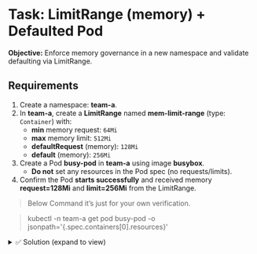 # Task: LimitRange (memory) + Defaulted Pod

**Objective:** Enforce memory governance in a new namespace and validate defaulting via LimitRange.

## Requirements
1. Create a namespace: **team-a**.
2. In **team-a**, create a **LimitRange** named **mem-limit-range** (type: `Container`) with:
   - **min** memory request: `64Mi`
   - **max** memory limit: `512Mi`
   - **defaultRequest** (memory): `128Mi`
   - **default** (memory): `256Mi`
3. Create a Pod **busy-pod** in **team-a** using image **busybox**.
   - **Do not** set any resources in the Pod spec (no requests/limits).
4. Confirm the Pod **starts successfully** and received memory **request=128Mi** and **limit=256Mi** from the LimitRange.
   
> Below Command it’s just for your own verification.

> kubectl -n team-a get pod busy-pod -o jsonpath='{.spec.containers[0].resources}'

<details><summary>✅ Solution (expand to view)</summary>
  
```yaml
apiVersion: v1
kind: LimitRange
metadata:
  name: mem-limit-range
  namespace: team-a
spec:
  limits:
  - type: Container
    min:
      memory: 64Mi
    max:
      memory: 512Mi
    defaultRequest:
      memory: 128Mi
    default:
      memory: 256Mi
---
apiVersion: v1
kind: Pod
metadata:
  name: busy-pod
  namespace: team-a
spec:
  containers:
  - name: bb
    image: busybox:1.37.0
    command: ["sh","-c","sleep 3600"]
```

```bash
#verify:
#Inspect defaulted resources on the live Pod spec
kubectl -n team-a get pod busy-pod -o jsonpath='{.spec.containers[0].resources}'
```

</details>
